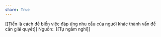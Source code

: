 ```yaml
---
share: True
---
```

[[Tiền là cách để biến việc đáp ứng nhu cầu của người khác thành vấn đề cần giải quyết]]
Nguồn:: [[Tự ngẫm nghĩ]]